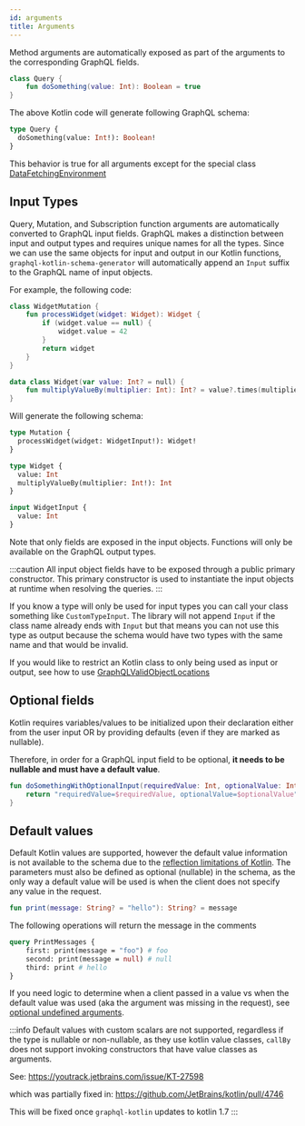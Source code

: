 ```yaml
---
id: arguments
title: Arguments
---
```

Method arguments are automatically exposed as part of the arguments to the corresponding GraphQL fields.

```kotlin
class Query {
    fun doSomething(value: Int): Boolean = true
}
```

The above Kotlin code will generate following GraphQL schema:

```graphql
type Query {
  doSomething(value: Int!): Boolean!
}
```

This behavior is true for all arguments except for the special class [DataFetchingEnvironment](../execution/data-fetching-environment)

## Input Types

Query, Mutation, and Subscription function arguments are automatically converted to GraphQL input fields. GraphQL makes a
distinction between input and output types and requires unique names for all the types. Since we can use the same
objects for input and output in our Kotlin functions, `graphql-kotlin-schema-generator` will automatically append
an `Input` suffix to the GraphQL name of input objects.

For example, the following code:

```kotlin
class WidgetMutation {
    fun processWidget(widget: Widget): Widget {
        if (widget.value == null) {
            widget.value = 42
        }
        return widget
    }
}

data class Widget(var value: Int? = null) {
    fun multiplyValueBy(multiplier: Int): Int? = value?.times(multiplier)
}
```

Will generate the following schema:

```graphql
type Mutation {
  processWidget(widget: WidgetInput!): Widget!
}

type Widget {
  value: Int
  multiplyValueBy(multiplier: Int!): Int
}

input WidgetInput {
  value: Int
}
```

Note that only fields are exposed in the input objects. Functions will only be available on the GraphQL output types.

:::caution
All input object fields have to be exposed through a public primary constructor. This primary constructor is used to instantiate
the input objects at runtime when resolving the queries.
:::

If you know a type will only be used for input types you can call your class something like `CustomTypeInput`. The library will not
append `Input` if the class name already ends with `Input` but that means you can not use this type as output because
the schema would have two types with the same name and that would be invalid.

If you would like to restrict an Kotlin class to only being used as input or output, see how to use [GraphQLValidObjectLocations](../customizing-schemas/restricting-input-output.md)

## Optional fields

Kotlin requires variables/values to be initialized upon their declaration either from the user input OR by providing
defaults (even if they are marked as nullable).

Therefore, in order for a GraphQL input field to be optional, **it needs to be nullable and must have a default value**.

```kotlin
fun doSomethingWithOptionalInput(requiredValue: Int, optionalValue: Int? = null): String {
    return "requiredValue=$requiredValue, optionalValue=$optionalValue"
}
```

## Default values

Default Kotlin values are supported, however the default value information is not available to the schema due to the [reflection limitations of Kotlin](https://github.com/ExpediaGroup/graphql-kotlin/issues/53).
The parameters must also be defined as optional (nullable) in the schema, as the only way a default value will be used is when the client does not specify any value in the request.

```kotlin
fun print(message: String? = "hello"): String? = message
```

The following operations will return the message in the comments

```graphql
query PrintMessages {
    first: print(message = "foo") # foo
    second: print(message = null) # null
    third: print # hello
}
```

If you need logic to determine when a client passed in a value vs when the default value was used (aka the argument was missing in the request), see [optional undefined arguments](../execution/optional-undefined-arguments.md).

:::info
Default values with custom scalars are not supported, regardless if the type is nullable or non-nullable, as they use kotlin value classes,
`callBy` does not support invoking constructors that have value classes as arguments.

See: https://youtrack.jetbrains.com/issue/KT-27598

which was partially fixed in: https://github.com/JetBrains/kotlin/pull/4746

This will be fixed once `graphql-kotlin` updates to kotlin 1.7
:::

